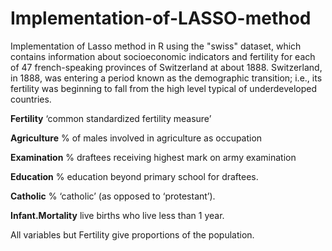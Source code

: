 # Implementation-of-LASSO-method

Implementation of Lasso method in R using the "swiss" dataset, which contains information about socioeconomic indicators and fertility for each of 47 french-speaking provinces of Switzerland at about 1888. Switzerland, in 1888, was entering a period known as the demographic transition; i.e., its fertility was beginning to fall from the high level typical of underdeveloped countries.

**Fertility**	        ‘common standardized fertility measure’

**Agriculture**	      % of males involved in agriculture as occupation

**Examination**	      % draftees receiving highest mark on army examination

**Education**	        % education beyond primary school for draftees.

**Catholic**	        % ‘catholic’ (as opposed to ‘protestant’).

**Infant.Mortality**	live births who live less than 1 year.


All variables but Fertility give proportions of the population.
